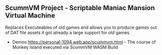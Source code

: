 ## ScummVM Project - Scriptable Maniac Mansion Virtual Machine
Replaces Executeables of old games and allows you to produce games out of DAT file assets it got already a large support for old games.

- Demos https://personal-1094.web.app/scummvm.html - The course of Monkey Island executed via ScummVM WASM Build
